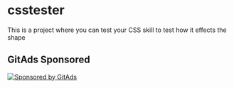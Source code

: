 # csstester
This is a project where you can test your CSS skill to test how it effects the shape

## GitAds Sponsored
[![Sponsored by GitAds](https://gitads.dev/v1/ad-serve?source=arnabnandy7/csstester@github)](https://gitads.dev/v1/ad-track?source=arnabnandy7/csstester@github)


